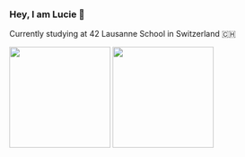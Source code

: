 ### Hey, I am Lucie 👋

Currently studying at 42 Lausanne School in Switzerland :switzerland:

<div>
  <!-- <img height="180cm" src="https://github-readme-stats.vercel.app/api?username=nakawashi&count_private=true&show_icons=true&theme=solarized-light&icon_color=ffa0e0&text_color=383638"> -->
  <img height="180cm" src="https://badge42.herokuapp.com/api/stats/lgenevey">
  <img height="180cm" src="https://github-readme-stats.vercel.app/api/top-langs/?username=nakawashi&layout=compact&&text_color=ffffff&title_color=ffffff&bg_color=364E8C&border_color=364E8C">
</div>
